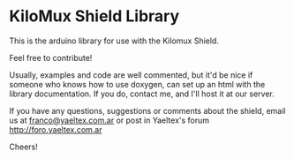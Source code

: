 # KiloMux Shield Library

This is the arduino library for use with the Kilomux Shield.

Feel free to contribute!

Usually, examples and code are well commented, but it'd be nice if someone who knows how to use doxygen, can set up an html with the library documentation.
If you do, contact me, and I'll host it at our server.

If you have any questions, suggestions or comments about the shield, email us at franco@yaeltex.com.ar or post in Yaeltex's forum http://foro.yaeltex.com.ar

Cheers!

